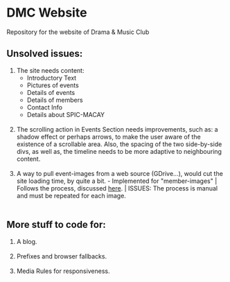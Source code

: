 # DMC Website

Repository for the website of Drama &amp; Music Club

<h2>Unsolved issues:</h2>

<ol>
  <li>
  The site needs content:
    <ul>
    <li>Introductory Text</li>
    <li>Pictures of events</li>
    <li>Details of events</li>
    <li>Details of members</li>
    <li>Contact Info</li>
    <li>Details about SPIC-MACAY</li>
    </ul>
  </li>
  <br>
  <li>
    The scrolling action in Events Section needs improvements, such as: a shadow effect or perhaps arrows, to make the user aware of the existence of a scrollable area. Also, the spacing of the two side-by-side divs, as well as, the timeline needs to be more adaptive to neighbouring content.
  </li>
  <br>
  <li>
    A way to pull event-images from a web source (GDrive...), would cut the site loading time, by quite a bit. - Implemented for "member-images" | Follows the process, discussed <a href="https://productforums.google.com/forum/#!topic/drive/yU_yF9SI_z0/discussion">here</a>. | ISSUES: The process is manual and must be repeated for each image.
  </li>
  <br>
 </ol>

<h2>More stuff to code for:</h2>
<ol>
  <li>
    A blog.
  </li>
  <br>
  <li>
    Prefixes and browser fallbacks.
  </li>
  <br>
  <li>
    Media Rules for responsiveness.
  </li>
</ol>

